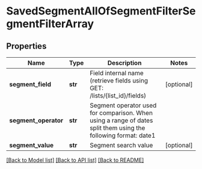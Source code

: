 # SavedSegmentAllOfSegmentFilterSegmentFilterArray

## Properties
Name | Type | Description | Notes
------------ | ------------- | ------------- | -------------
**segment_field** | **str** | Field internal name (retrieve fields using GET: /lists/{list_id}/fields) | [optional] 
**segment_operator** | **str** | Segment operator used for comparison. When using a range of dates split them                                             using the following format: date1||date2 | [optional] 
**segment_value** | **str** | Segment search value | [optional] 

[[Back to Model list]](../README.md#documentation-for-models) [[Back to API list]](../README.md#documentation-for-api-endpoints) [[Back to README]](../README.md)


